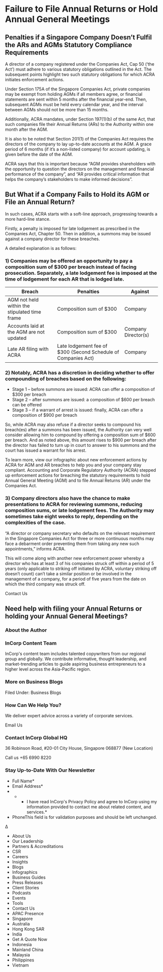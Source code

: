 # Failure to File Annual Returns or Hold Annual General Meetings

<!-- image -->

## Penalties if a Singapore Company Doesn’t Fulfil the ARs and AGMs Statutory Compliance Requirements

A director of a company registered under the Companies Act, Cap 50 (‘the Act’) must adhere to various statutory obligations outlined in the Act. The subsequent points highlight two such statutory obligations for which ACRA initiates enforcement actions.

Under Section 175A of the Singapore Companies Act, private companies may be exempt from holding AGMs if all members agree, or financial statements are sent within 5 months after the financial year-end. Then, subsequent AGMs must be held every calendar year, and the interval between AGMs should not be more than 15 months.

Additionally, ACRA mandates, under Section 197(1)(b) of the same Act, that such companies file their Annual Returns (ARs) to the Authority within one month after the AGM.

It is also to be noted that Section 201(1) of the Companies Act requires the directors of the company to lay up-to-date accounts at the AGM. A grace period of 6 months (if it’s a non-listed company) for account updating, is given before the date of the AGM.

ACRA says that this is important because “AGM provides shareholders with the opportunity to question the directors on the management and financial performance of the company”, and “AR provides critical information that helps the company’s stakeholders to make informed decisions”.

## But What if a Company Fails to Hold its AGM or File an Annual Return?

In such cases, ACRA starts with a soft-line approach, progressing towards a more hard-line stance.

Firstly, a penalty is imposed for late lodgement as prescribed in the Companies Act, Chapter 50. Then in addition, a summons may be issued against a company director for these breaches.

A detailed explanation is as follows:

### 1) Companies may be offered an opportunity to pay a composition sum of $300 per breach instead of facing prosecution. Separately, a late lodgement fee is imposed at the time of lodgement for each AR that is lodged late.

| Breach                                        | Penalties                                                      | Against             |
|-----------------------------------------------|----------------------------------------------------------------|---------------------|
| AGM not held within the stipulated time frame | Composition sum of $300                                        | Company             |
| Accounts laid at the AGM are not updated      | Composition sum of $300                                        | Company Director(s) |
| Late AR filing with ACRA                      | Late lodgement fee of $300  (Second Schedule of Companies Act) | Company             |

### 2) Notably, ACRA has a discretion in deciding whether to offer compounding of breaches based on the following:

- Stage 1 – before summons are issued: ACRA can offer a composition of $300 per breach
- Stage 2 – after summons are issued: a composition of $600 per breach can be offered
- Stage 3 – if a warrant of arrest is issued: finally, ACRA can offer a composition of $900 per breach

So, while ACRA may also refuse if a director seeks to compound his breach(es) after a summons has been issued, the Authority can very well consider allowing him to compound by offering a composition sum of $600 per breach. And as noted above, this amount rises to $900 per breach after the director has failed to turn up in court to answer to his summons and the court has issued a warrant for his arrest.

To learn more, view our infographic about new enforcement actions by ACRA for AGM and AR breaches to help you and your company stay compliant. Accounting and Corporate Regulatory Authority (ACRA) stepped up enforcement actions for breaching the statutory requirements to hold Annual General Meeting (AGM) and to file Annual Returns (AR) under the Companies Act.

### 3) Company directors also have the chance to make presentations to ACRA for reviewing summons, reducing composition sums, or late lodgement fees. The Authority may sometimes take eight weeks to reply, depending on the complexities of the case.

“A director or company secretary who defaults on the relevant requirement in the Singapore Companies Act for three or more continuous months may face a debarment order preventing them from taking any new such appointments,” informs ACRA.

This will come along with another new enforcement power whereby a director who has at least 3 of his companies struck off within a period of 5 years (only applicable to striking off initiated by ACRA, voluntary striking off doesn’t count) can’t take a similar position or be involved in the management of a company, for a period of five years from the date on which the third company was struck off.

Contact Us

## Need help with filing your Annual Returns or holding your Annual General Meetings?

### About the Author

<!-- image -->

### InCorp Content Team

InCorp's content team includes talented copywriters from our regional group and globally. We contribute informative, thought leadership, and market-trending articles to guide aspiring business entrepreneurs to a higher level across the Asia-Pacific region.

### More on Business Blogs

Filed Under: Business Blogs

### How Can We Help You?

We deliver expert advice across a variety of corporate services.

Email Us

### Contact InCorp Global HQ

36 Robinson Road, #20-01 City House, Singapore 068877 
(New Location)

Call us +65 6990 8220

### Stay Up-to-Date With Our Newsletter

- Full Name*
- Email Address*
- *
    - I have read InCorp's Privacy Policy and agree to InCorp using my information provided to contact me about related content, and services.*
- PhoneThis field is for validation purposes and should be left unchanged.

Δ

<!-- image -->

- About Us
- Our Leadership
- Partners &amp; Accreditations
- CSR
- Careers
- Insights
- Blogs
- Infographics
- Business Guides
- Press Releases
- Client Stories
- Podcasts
- Events
- Tools
- Contact Us
- APAC Presence
- Singapore
- Australia
- Hong Kong SAR
- India
- Get A Quote Now
- Indonesia
- Mainland China
- Malaysia
- Philippines
- Vietnam
